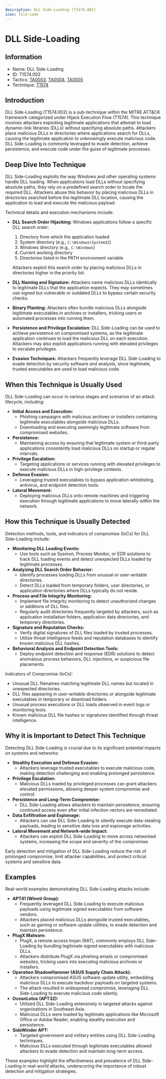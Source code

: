 ```yaml
---
description: DLL Side-Loading [T1574.002]
icon: file-code
---
```


# DLL Side-Loading

## Information

* Name: DLL Side-Loading
* ID: T1574.002
* Tactics: [TA0003](../../ta0003/), [TA0004](../), [TA0005](../../ta0005/)
* Technique: [T1574](./)

## Introduction

DLL Side-Loading (T1574.002) is a sub-technique within the MITRE ATT\&CK framework categorized under Hijack Execution Flow (T1574). This technique involves attackers exploiting legitimate applications that attempt to load dynamic-link libraries (DLLs) without specifying absolute paths. Attackers place malicious DLLs in directories where applications search for DLLs, causing the legitimate application to unknowingly execute malicious code. DLL Side-Loading is commonly leveraged to evade detection, achieve persistence, and execute code under the guise of legitimate processes.

## Deep Dive Into Technique

DLL Side-Loading exploits the way Windows and other operating systems handle DLL loading. When applications load DLLs without specifying absolute paths, they rely on a predefined search order to locate the required DLL. Attackers abuse this behavior by placing malicious DLLs in directories searched before the legitimate DLL location, causing the application to load and execute the malicious payload.

Technical details and execution mechanisms include:

*   **DLL Search Order Hijacking:** Windows applications follow a specific DLL search order:

    1. Directory from which the application loaded
    2. System directory (e.g., `C:\Windows\System32`)
    3. Windows directory (e.g., `C:\Windows`)
    4. Current working directory
    5. Directories listed in the PATH environment variable

    Attackers exploit this search order by placing malicious DLLs in directories higher in the priority list.
* **DLL Naming and Signature:** Attackers name malicious DLLs identically to legitimate DLLs that the application expects. They may sometimes use signed but vulnerable or outdated DLLs to bypass certain security checks.
* **Binary Planting:** Attackers often bundle malicious DLLs alongside legitimate executables in archives or installers, tricking users or automated processes into running them.
* **Persistence and Privilege Escalation:** DLL Side-Loading can be used to achieve persistence on compromised systems, as the legitimate application continues to load the malicious DLL on each execution. Attackers may also exploit applications running with elevated privileges to escalate privileges.
* **Evasion Techniques:** Attackers frequently leverage DLL Side-Loading to evade detection by security software and analysts, since legitimate, trusted executables are used to load malicious code.

## When this Technique is Usually Used

DLL Side-Loading can occur in various stages and scenarios of an attack lifecycle, including:

* **Initial Access and Execution:**
  * Phishing campaigns with malicious archives or installers containing legitimate executables alongside malicious DLLs.
  * Downloading and executing seemingly legitimate software from compromised websites.
* **Persistence:**
  * Maintaining access by ensuring that legitimate system or third-party applications consistently load malicious DLLs on startup or regular intervals.
* **Privilege Escalation:**
  * Targeting applications or services running with elevated privileges to execute malicious DLLs in high-privilege contexts.
* **Defense Evasion:**
  * Leveraging trusted executables to bypass application whitelisting, antivirus, and endpoint detection tools.
* **Lateral Movement:**
  * Deploying malicious DLLs onto remote machines and triggering execution through legitimate applications to move laterally within the network.

## How this Technique is Usually Detected

Detection methods, tools, and indicators of compromise (IoCs) for DLL Side-Loading include:

* **Monitoring DLL Loading Events:**
  * Use tools such as Sysmon, Process Monitor, or EDR solutions to track DLL loading events and detect unexpected DLLs loaded by legitimate processes.
* **Analyzing DLL Search Order Behavior:**
  * Identify processes loading DLLs from unusual or user-writable directories.
  * Detect DLLs loaded from temporary folders, user directories, or application directories where DLLs typically do not reside.
* **Process and File Integrity Monitoring:**
  * Implement file integrity monitoring to detect unauthorized changes or additions of DLL files.
  * Regularly audit directories frequently targeted by attackers, such as application installation folders, application data directories, and temporary directories.
* **Signature and Reputation Checks:**
  * Verify digital signatures of DLL files loaded by trusted processes.
  * Utilize threat intelligence feeds and reputation databases to identify known malicious DLL hashes.
* **Behavioral Analysis and Endpoint Detection Tools:**
  * Deploy endpoint detection and response (EDR) solutions to detect anomalous process behaviors, DLL injections, or suspicious file placements.

Indicators of Compromise (IoCs):

* Unusual DLL filenames matching legitimate DLL names but located in unexpected directories.
* DLL files appearing in user-writable directories or alongside legitimate executables in temporary or download folders.
* Unusual process executions or DLL loads observed in event logs or monitoring tools.
* Known malicious DLL file hashes or signatures identified through threat intelligence.

## Why it is Important to Detect This Technique

Detecting DLL Side-Loading is crucial due to its significant potential impacts on systems and networks:

* **Stealthy Execution and Defense Evasion:**
  * Attackers leverage trusted executables to execute malicious code, making detection challenging and enabling prolonged persistence.
* **Privilege Escalation:**
  * Malicious DLLs loaded by privileged processes can grant attackers elevated permissions, allowing deeper system compromise and control.
* **Persistence and Long-Term Compromise:**
  * DLL Side-Loading allows attackers to maintain persistence, ensuring continued access even after initial infection vectors are remediated.
* **Data Exfiltration and Espionage:**
  * Attackers can use DLL Side-Loading to silently execute data-stealing payloads, leading to sensitive data loss and espionage activities.
* **Lateral Movement and Network-wide Impact:**
  * Attackers can exploit DLL Side-Loading to move across networked systems, increasing the scope and severity of the compromise.

Early detection and mitigation of DLL Side-Loading reduce the risk of prolonged compromise, limit attacker capabilities, and protect critical systems and sensitive data.

## Examples

Real-world examples demonstrating DLL Side-Loading attacks include:

* **APT41 (Winnti Group):**
  * Frequently leveraged DLL Side-Loading to execute malicious payloads using legitimate signed executables from software vendors.
  * Attackers placed malicious DLLs alongside trusted executables, such as gaming or software update utilities, to evade detection and maintain persistence.
* **PlugX Malware:**
  * PlugX, a remote access trojan (RAT), commonly employs DLL Side-Loading by bundling legitimate signed executables with malicious DLLs.
  * Attackers distribute PlugX via phishing emails or compromised websites, tricking users into executing malicious archives or installers.
* **Operation ShadowHammer (ASUS Supply Chain Attack):**
  * Attackers compromised ASUS software update utility, embedding malicious DLLs to execute backdoor payloads on targeted systems.
  * The attack resulted in widespread compromise, leveraging DLL Side-Loading to execute malicious code silently.
* **OceanLotus (APT32):**
  * Utilized DLL Side-Loading extensively in targeted attacks against organizations in Southeast Asia.
  * Malicious DLLs were loaded by legitimate applications like Microsoft Office or Adobe Reader, enabling stealthy execution and persistence.
* **SideWinder APT:**
  * Targeted government and military entities using DLL Side-Loading techniques.
  * Malicious DLLs executed through legitimate executables allowed attackers to evade detection and maintain long-term access.

These examples highlight the effectiveness and prevalence of DLL Side-Loading in real-world attacks, underscoring the importance of robust detection and mitigation strategies.
